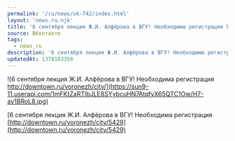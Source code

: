 ```yaml
---
permalink: '/ru/news/vk-742/index.html'
layout: 'news.ru.njk'
title: '6 сентября лекция Ж.И. Алфёрова в ВГУ! Необходима регистрация http://downtown.ru/voronezh/city/'
source: ВКонтакте
tags:
  - news_ru
description: '6 сентября лекция Ж.И. Алфёрова в ВГУ! Необходима регистрация http://downtown.ru/voronezh/city/'
updatedAt: 1378103358
---
```

![6 сентября лекция Ж.И. Алфёрова в ВГУ! Необходима регистрация http://downtown.ru/voronezh/city/](https://sun9-11.userapi.com/1mFKtZaRTlbJLE8SYybcuHN7AtqfyX65QTC1Ow/H7-ay1BRoL8.jpg)

[6 сентября лекция Ж.И. Алфёрова в ВГУ!
Необходима регистрация
[http://downtown.ru/voronezh/city/5429](http://downtown.ru/voronezh/city/5429)
